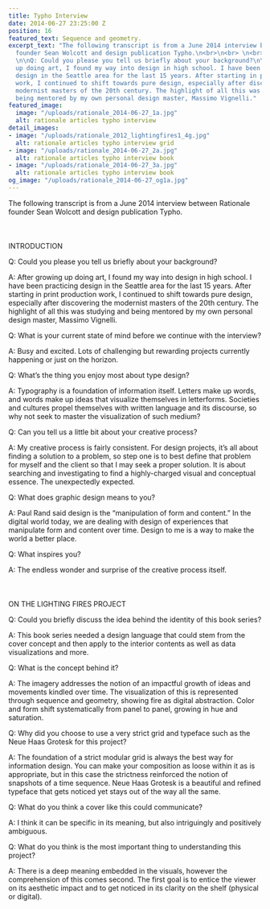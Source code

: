 ```yaml
---
title: Typho Interview
date: 2014-06-27 23:25:00 Z
position: 16
featured_text: Sequence and geometry.
excerpt_text: "The following transcript is from a June 2014 interview between Rationale
  founder Sean Wolcott and design publication Typho.\n<br>\n<br> \n<br> \n<br> \nINTRODUCTION<br>
  \n\nQ: Could you please you tell us briefly about your background?\n\nA: After growing
  up doing art, I found my way into design in high school. I have been practicing
  design in the Seattle area for the last 15 years. After starting in print production
  work, I continued to shift towards pure design, especially after discovering the
  modernist masters of the 20th century. The highlight of all this was studying and
  being mentored by my own personal design master, Massimo Vignelli."
featured_image:
  image: "/uploads/rationale_2014-06-27_1a.jpg"
  alt: rationale articles typho interview
detail_images:
- image: "/uploads/rationale_2012_lightingfires1_4g.jpg"
  alt: rationale articles typho interview grid
- image: "/uploads/rationale_2014-06-27_2a.jpg"
  alt: rationale articles typho interview book
- image: "/uploads/rationale_2014-06-27_3a.jpg"
  alt: rationale articles typho interview book
og_image: "/uploads/rationale_2014-06-27_og1a.jpg"
---
```


The following transcript is from a June 2014 interview between Rationale founder Sean Wolcott and design publication Typho.
<br>
<br> 
<br> 
<br> 
INTRODUCTION<br> 

Q: Could you please you tell us briefly about your background?

A: After growing up doing art, I found my way into design in high school. I have been practicing design in the Seattle area for the last 15 years. After starting in print production work, I continued to shift towards pure design, especially after discovering the modernist masters of the 20th century. The highlight of all this was studying and being mentored by my own personal design master, Massimo Vignelli.

Q: What is your current state of mind before we continue with the interview?

A: Busy and excited. Lots of challenging but rewarding projects currently happening or just on the horizon.

Q: What’s the thing you enjoy most about type design?

A: Typography is a foundation of information itself. Letters make up words, and words make up ideas that visualize themselves in letterforms. Societies and cultures propel themselves with written language and its discourse, so why not seek to master the visualization of such medium?

Q: Can you tell us a little bit about your creative process?

A: My creative process is fairly consistent. For design projects, it’s all about finding a solution to a problem, so step one is to best define that problem for myself and the client so that I may seek a proper solution. It is about searching and investigating to find a highly-charged visual and conceptual essence. The unexpectedly expected.

Q: What does graphic design means to you?

A: Paul Rand said design is the “manipulation of form and content.” In the digital world today, we are dealing with design of experiences that manipulate form and content over time. Design to me is a way to make the world a better place.

Q: What inspires you?

A: The endless wonder and surprise of the creative process itself.
<br>
<br> 
<br> 
<br> 
ON THE LIGHTING FIRES PROJECT<br> 

Q: Could you briefly discuss the idea behind the identity of this book series?

A: This book series needed a design language that could stem from the cover concept and then apply to the interior contents as well as data visualizations and more.

Q: What is the concept behind it?

A: The imagery addresses the notion of an impactful growth of ideas and movements kindled over time. The visualization of this is represented through sequence and geometry, showing fire as digital abstraction. Color and form shift systematically from panel to panel, growing in hue and saturation.

Q: Why did you choose to use a very strict grid and typeface such as the Neue Haas Grotesk for this project?

A: The foundation of a strict modular grid is always the best way for information design. You can make your composition as loose within it as is appropriate, but in this case the strictness reinforced the notion of snapshots of a time sequence. Neue Haas Grotesk is a beautiful and refined typeface that gets noticed yet stays out of the way all the same.

Q: What do you think a cover like this could communicate?

A: I think it can be specific in its meaning, but also intriguingly and positively ambiguous.

Q: What do you think is the most important thing to understanding this project?

A: There is a deep meaning embedded in the visuals, however the comprehension of this comes second. The first goal is to entice the viewer on its aesthetic impact and to get noticed in its clarity on the shelf (physical or digital).